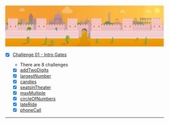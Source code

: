 ![arcade-intro-09-dark-wilderness](arcade-core-01-intro-gates.png)

- [x] [Challenge 01 - Intro Gates]()

  - There are 8 challenges
  - [x] [addTwoDigits]()
  - [x] [largestNumber]()
  - [x] [candies]()
  - [x] [seatsInTheater]()
  - [x] [maxMultiple]()
  - [x] [circleOfNumbers]()
  - [x] [lateRide]()
  - [x] [phoneCall]()

-------------
